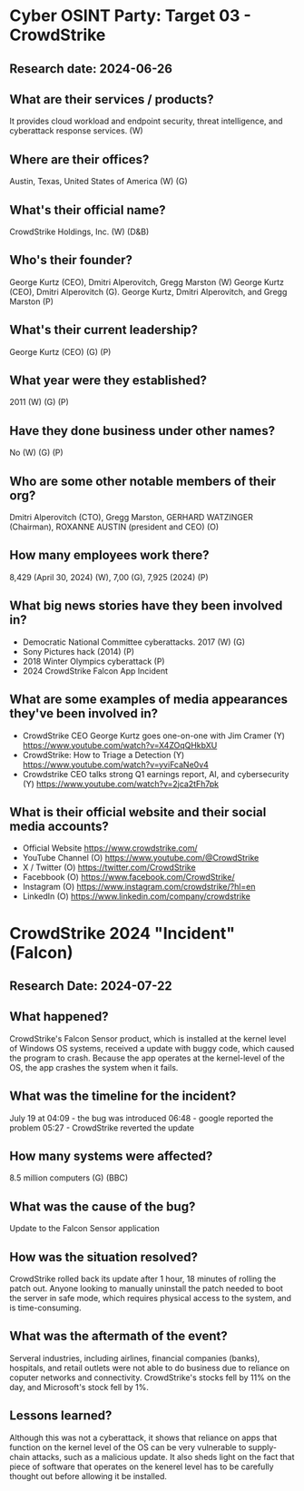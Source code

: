 # Cyber OSINT Party: Target 03 - CrowdStrike
## Research date: 2024-06-26
## What are their services / products?
It provides cloud workload and endpoint security, threat intelligence, and cyberattack response services. (W) 
## Where are their offices?
Austin, Texas, United States of America (W) (G)
## What's their official name?
CrowdStrike Holdings, Inc. (W) (D&B)
## Who's their founder?
George Kurtz (CEO), Dmitri Alperovitch, Gregg Marston (W) George Kurtz (CEO), Dmitri Alperovitch (G). George Kurtz, Dmitri Alperovitch, and Gregg Marston (P)
## What's their current leadership?
George Kurtz (CEO) (G) (P)
## What year were they established?
2011 (W) (G) (P)
## Have they done business under other names?
No (W) (G) (P)
## Who are some other notable members of their org?
Dmitri Alperovitch (CTO), Gregg Marston, GERHARD WATZINGER (Chairman), ROXANNE AUSTIN (president and CEO) (O)
## How many employees work there?
8,429 (April 30, 2024) (W), 7,00 (G),  7,925 (2024) (P)
## What big news stories have they been involved in?
* Democratic National Committee cyberattacks. 2017 (W) (G)
* Sony Pictures hack (2014) (P)
* 2018 Winter Olympics cyberattack (P)
* 2024 CrowdStrike Falcon App Incident
## What are some examples of media appearances they've been involved in?
* CrowdStrike CEO George Kurtz goes one-on-one with Jim Cramer (Y)
https://www.youtube.com/watch?v=X4ZOqQHkbXU
* CrowdStrike: How to Triage a Detection (Y)
https://www.youtube.com/watch?v=yviFcaNe0v4
* Crowdstrike CEO talks strong Q1 earnings report, AI, and cybersecurity (Y)
https://www.youtube.com/watch?v=2jca2tFh7pk
## What is their official website and their social media accounts?
* Official Website
https://www.crowdstrike.com/
* YouTube Channel (O)
https://www.youtube.com/@CrowdStrike
* X / Twitter (O)
https://twitter.com/CrowdStrike
* Facebbook (O)
https://www.facebook.com/CrowdStrike/
* Instagram (O)
https://www.instagram.com/crowdstrike/?hl=en
* LinkedIn (O)
https://www.linkedin.com/company/crowdstrike

# CrowdStrike 2024 "Incident" (Falcon)
## Research Date: 2024-07-22
## What happened?
CrowdStrike's Falcon Sensor product, which is installed at the kernel level of Windows OS systems, received a update with buggy code, which caused the program to crash. Because the app operates at the kernel-level of the OS, the app crashes the system when it fails.
## What was the timeline for the incident?
July 19 at 04:09 - the bug was introduced
 06:48 - google reported the problem
 05:27 - CrowdStrike reverted the update
## How many systems were affected?
8.5 million computers (G) (BBC)
## What was the cause of the bug?
Update to the Falcon Sensor application
## How was the situation resolved?
CrowdStrike rolled back its update after 1 hour, 18 minutes of rolling the patch out. Anyone looking to manually uninstall the patch needed to boot the server in safe mode, which requires physical access to the system, and is time-consuming.
## What was the aftermath of the event?
Serveral industries, including airlines, financial companies (banks), hospitals, and retail outlets were not able to do business due to reliance on coputer networks and connectivity. CrowdStrike's stocks fell by 11% on the day, and Microsoft's stock fell by 1%.
## Lessons learned?
Although this was not a cyberattack, it shows that reliance on apps that function on the kernel level of the OS can be very vulnerable to supply-chain attacks, such as a malicious update. It also sheds light on the fact that piece of software that operates on the kenerel level has to be carefully thought out before allowing it be installed.
